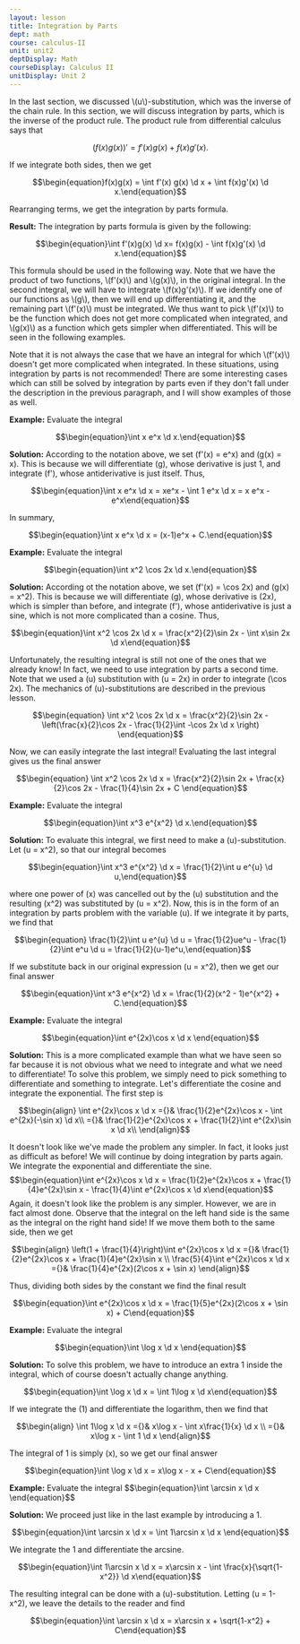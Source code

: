 ```yaml
---
layout: lesson
title: Integration by Parts 
dept: math
course: calculus-II
unit: unit2
deptDisplay: Math
courseDisplay: Calculus II
unitDisplay: Unit 2
---
```


In the last section, we discussed \\(u\\)-substitution, which was the inverse of the chain rule. In this section, we will discuss integration by parts, which is the inverse of the product rule. The product rule from differential calculus says that 

$$\begin{equation}(f(x)g(x))' = f'(x)g(x) + f(x)g'(x).\end{equation}$$

If we integrate both sides, then we get

$$\begin{equation}f(x)g(x) = \int f'(x) g(x) \d x + \int f(x)g'(x) \d x.\end{equation}$$

Rearranging terms, we get the integration by parts formula.

<div class="result">
<b>Result:</b>
The integration by parts formula is given by the following:

$$\begin{equation}\int f'(x)g(x) \d x= f(x)g(x) - \int f(x)g'(x) \d x.\end{equation}$$


</div>

This formula should be used in the following way. Note that we have the product of two functions, \\(f'(x)\\) and \\(g(x)\\), in the original integral. In the second integral, we will have to integrate \\(f(x)g'(x)\\). If we identify one of our functions as \\(g\\), then we will end up differentiating it, and the remaining part \\(f'(x)\\) must be integrated. We thus want to pick \\(f'(x)\\) to be the function which does not get more complicated when integrated, and \\(g(x)\\) as a function which gets simpler when differentiated. This will be seen in the following examples.

Note that it is not always the case that we have an integral for which \\(f'(x)\\) doesn't get more complicated when integrated. In these situations, using integration by parts is not recommended! There are some interesting cases which can still be solved by integration by parts even if they don't fall under the description in the previous paragraph, and I will show examples of those as well. 


<div class="example">
<b>Example:</b>
Evaluate the integral

$$\begin{equation}\int x e^x \d x.\end{equation}$$


<b>Solution:</b> According to the notation above, we set \(f'(x) = e^x\) and \(g(x) = x\). This is because we will differentiate \(g\), whose derivative is just 1, and integrate \(f'\), whose antiderivative is just itself. Thus, 

$$\begin{equation}\int x e^x \d x  = xe^x - \int 1 e^x \d x = x e^x - e^x\end{equation}$$

In summary,

$$\begin{equation}\int x e^x \d x = (x-1)e^x + C.\end{equation}$$


</div>

<div class="example">
<b>Example:</b>
Evaluate the integral 

$$\begin{equation}\int x^2 \cos 2x \d x.\end{equation}$$


<b>Solution:</b> According ot the notation above, we set \(f'(x) = \cos 2x\) and \(g(x) = x^2\). This is because we will differentiate \(g\), whose derivative is \(2x\), which is simpler than before, and integrate \(f'\), whose antiderivative is just a sine, which is not more complicated than a cosine. Thus,

$$\begin{equation}\int x^2 \cos 2x \d x = \frac{x^2}{2}\sin 2x - \int x\sin 2x \d x\end{equation}$$

Unfortunately, the resulting integral is still not one of the ones that we already know! In fact, we need to use integration by parts a second time. Note that we used a \(u\) substitution with \(u = 2x\) in order to integrate \(\cos 2x\). The mechanics of \(u\)-substitutions are described in the previous lesson.

$$\begin{equation}
\int x^2 \cos 2x \d x = \frac{x^2}{2}\sin 2x - \left(\frac{x}{2}\cos 2x - \frac{1}{2}\int -\cos 2x \d x \right)
\end{equation}$$

Now, we can easily integrate the last integral! Evaluating the last integral gives us the final answer

$$\begin{equation}
\int x^2 \cos 2x \d x = \frac{x^2}{2}\sin 2x + \frac{x}{2}\cos 2x - \frac{1}{4}\sin 2x + C
\end{equation}$$

</div>

<div class="example">
<b>Example:</b>
Evaluate the integral 

$$\begin{equation}\int x^3 e^{x^2} \d x.\end{equation}$$


<b>Solution:</b> To evaluate this integral, we first need to make a \(u\)-substitution. Let \(u = x^2\), so that our integral becomes 

$$\begin{equation}\int x^3 e^{x^2} \d x = \frac{1}{2}\int u e^{u} \d u,\end{equation}$$

where one power of \(x\) was cancelled out by the \(u\) substitution and the resulting \(x^2\) was substituted by \(u = x^2\). Now, this is in the form of an integration by parts problem with the variable \(u\). If we integrate it by parts, we find that 

$$\begin{equation} \frac{1}{2}\int u e^{u} \d u = \frac{1}{2}ue^u - \frac{1}{2}\int e^u \d u = \frac{1}{2}(u-1)e^u,\end{equation}$$

If we substitute back in our original expression \(u = x^2\), then we get our final answer

$$\begin{equation}\int x^3 e^{x^2} \d x = \frac{1}{2}(x^2 - 1)e^{x^2} + C.\end{equation}$$


</div>

<div class="example">
<b>Example:</b>
Evaluate the integral

$$\begin{equation}\int e^{2x}\cos x \d x \end{equation}$$


<b>Solution:</b> This is a more complicated example than what we have seen so far because it is not obvious what we need to integrate and what we need to differentiate! To solve this problem, we simply need to pick something to differentiate and something to integrate. Let's differentiate the cosine and integrate the exponential. The first step is 

$$\begin{align}
\int e^{2x}\cos x \d x ={}& \frac{1}{2}e^{2x}\cos x - \int e^{2x}(-\sin x) \d x\\
={}& \frac{1}{2}e^{2x}\cos x + \frac{1}{2}\int e^{2x}\sin x \d x\\
\end{align}$$

It doesn't look like we've made the problem any simpler. In fact, it looks just as difficult as before! We will continue by doing integration by parts again. We integrate the exponential and differentiate the sine. 
$$\begin{equation}\int e^{2x}\cos x \d x = \frac{1}{2}e^{2x}\cos x + \frac{1}{4}e^{2x}\sin x -  \frac{1}{4}\int e^{2x}\cos x \d x\end{equation}$$
Again, it doesn't look like the problem is any simpler. However, we are in fact almost done. Observe that the integral on the left hand side is the same as the integral on the right hand side! If we move them both to the same side, then we get 

$$\begin{align}
\left(1 + \frac{1}{4}\right)\int e^{2x}\cos x \d x ={}& \frac{1}{2}e^{2x}\cos x + \frac{1}{4}e^{2x}\sin x \\
\frac{5}{4}\int e^{2x}\cos x \d x ={}& \frac{1}{4}e^{2x}(2\cos x + \sin x)
\end{align}$$

Thus, dividing both sides by the constant we find the final result 

$$\begin{equation}\int e^{2x}\cos x \d x = \frac{1}{5}e^{2x}(2\cos x + \sin x) + C\end{equation}$$


</div>

<div class="example">
<b>Example:</b>
Evaluate the integral

$$\begin{equation}\int \log x \d x \end{equation}$$


<b>Solution:</b> To solve this problem, we have to introduce an extra 1 inside the integral, which of course doesn't actually change anything. 

$$\begin{equation}\int \log x \d x = \int 1\log x \d x\end{equation}$$

If we integrate the \(1\) and differentiate the logarithm, then we find that 

$$\begin{align}
\int 1\log x \d x ={}& x\log x - \int x\frac{1}{x} \d x \\
={}& x\log x - \int 1 \d x 
\end{align}$$

The integral of 1 is simply \(x\), so we get our final answer 

$$\begin{equation}\int \log x \d x = x\log x - x + C\end{equation}$$

</div>

<div class="example">
<b>Example:</b>
Evaluate the integral
$$\begin{equation}\int \arcsin x \d x \end{equation}$$

<b>Solution:</b> We proceed just like in the last example by introducing a 1. 

$$\begin{equation}\int \arcsin x \d x  = \int 1\arcsin x \d x \end{equation}$$

We integrate the 1 and differentiate the arcsine. 

$$\begin{equation}\int 1\arcsin x \d x = x\arcsin x - \int \frac{x}{\sqrt{1-x^2}} \d x\end{equation}$$

The resulting integral can be done with a \(u\)-substitution. Letting \(u = 1-x^2\), we leave the details to the reader and find 

$$\begin{equation}\int \arcsin x \d x = x\arcsin x + \sqrt{1-x^2} + C\end{equation}$$


</div>


